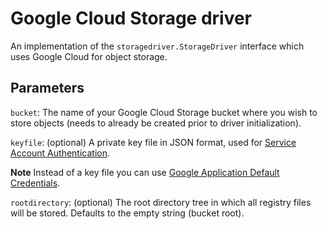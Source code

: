 <!--[metadata]>
+++
title = "GCS storage driver"
description = "Explains how to use the Google Cloud Storage drivers"
keywords = ["registry, service, driver, images, storage,  gcs, google, cloud"]
+++
<![end-metadata]-->


# Google Cloud Storage driver

An implementation of the `storagedriver.StorageDriver` interface which uses Google Cloud for object storage.

## Parameters

`bucket`: The name of your Google Cloud Storage bucket where you wish to store objects (needs to already be created prior to driver initialization).

`keyfile`: (optional) A private key file in JSON format, used for [Service Account Authentication](https://cloud.google.com/storage/docs/authentication#service_accounts).

**Note** Instead of a key file you can use [Google Application Default Credentials](https://developers.google.com/identity/protocols/application-default-credentials).

`rootdirectory`: (optional) The root directory tree in which all registry files will be stored. Defaults to the empty string (bucket root).
